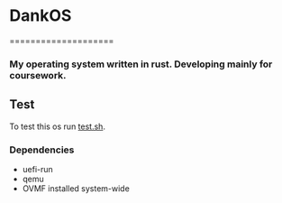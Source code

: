# DankOS
====================
### My operating system written in rust. Developing mainly for coursework.

## Test

To test this os run [test.sh](test.sh).

### Dependencies
- uefi-run
- qemu
- OVMF installed system-wide